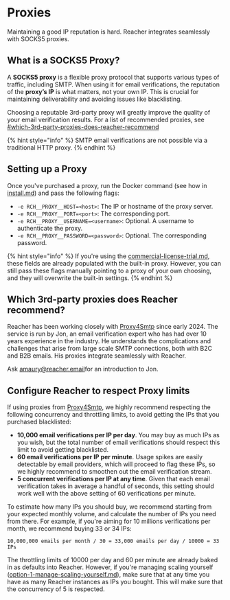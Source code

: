 # Proxies

Maintaining a good IP reputation is hard. Reacher integrates seamlessly with SOCKS5 proxies.

## What is a SOCKS5 Proxy?

A **SOCKS5 proxy** is a flexible proxy protocol that supports various types of traffic, including SMTP. When using it for email verifications, the reputation of the **proxy’s IP** is what matters, not your own IP. This is crucial for maintaining deliverability and avoiding issues like blacklisting.

Choosing a reputable 3rd-party proxy will greatly improve the quality of your email verification results. For a list of recommended proxies, see [#which-3rd-party-proxies-does-reacher-recommend](proxies.md#which-3rd-party-proxies-does-reacher-recommend "mention")

{% hint style="info" %}
SMTP email verifications are not possible via a traditional HTTP proxy.
{% endhint %}

## Setting up a Proxy

Once you've purchased a proxy, run the Docker command (see how in [install.md](install.md "mention")) and pass the following flags:

* `-e RCH__PROXY__HOST=<host>`: The IP or hostname of the proxy server.
* `-e RCH__PROXY__PORT=<port>`: The corresponding port.
* `-e RCH__PROXY__USERNAME=<username>`: Optional. A username to authenticate the proxy.
* `-e RCH__PROXY__PASSWORD=<password>`: Optional. The corresponding password.

{% hint style="info" %}
If you're using the [commercial-license-trial.md](licensing/commercial-license-trial.md "mention"), these fields are already populated with the built-in proxy. However, you can still pass these flags manually pointing to a proxy of your own choosing, and they will overwrite the built-in settings.
{% endhint %}

## Which 3rd-party proxies does Reacher recommend?

Reacher has been working closely with [Proxy4Smtp](https://www.proxy4smtp.com) since early 2024. The service is run by Jon, an email verification expert who has had over 10 years experience in the industry. He understands the complications and challenges that arise from large scale SMTP connections, both with B2C and B2B emails. His proxies integrate seamlessly with Reacher.

Ask [amaury@reacher.email](https://app.gitbook.com/u/F1LnsqPFtfUEGlcILLswbbp5cgk2 "mention")for an introduction to Jon.

## Configure Reacher to respect Proxy limits

If using proxies from [Proxy4Smtp](https://www.proxy4smtp.com/), we highly recommend respecting the following concurrency and throttling limits, to avoid getting the IPs that you purchased blacklisted:

* **10,000 email verifications per IP per day**. You may buy as much IPs as you wish, but the total number of email verifications should respect this limit to avoid getting blacklisted.
* **60 email verifications per IP per minute**. Usage spikes are easily detectable by email providers, which will proceed to flag these IPs, so we highly recommend to smoothen out the email verification stream.
* **5 concurrent verifications per IP at any time**. Given that each email verification takes in average a handful of seconds, this setting should work well with the above setting of 60 verifications per minute.

To estimate how many IPs you should buy, we recommend starting from your expected monthly volume, and calculate the number of IPs you need from there. For example, if you're aiming for 10 millions verifications per month, we recommend buying 33 or 34 IPs:

```
10,000,000 emails per month / 30 = 33,000 emails per day / 10000 = 33 IPs
```

The throttling limits of 10000 per day and 60 per minute are already baked in as defaults into Reacher. However, if you're managing scaling yourself ([option-1-manage-scaling-yourself.md](scaling-for-production/option-1-manage-scaling-yourself.md "mention")), make sure that at any time you have as many Reacher instances as IPs you bought. This will make sure that the concurrency of 5 is respected.

